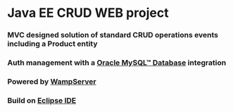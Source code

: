 # Java EE CRUD WEB project
### MVC designed solution of standard CRUD operations events including a Product entity
### Auth management with a <a href="https://github.com/mysql">Oracle MySQL™ Database</a> integration
### Powered by <a href="https://www.wampserver.com/">WampServer</a>
### Build on <a href="https://eclipseide.org/">Eclipse IDE</a>
